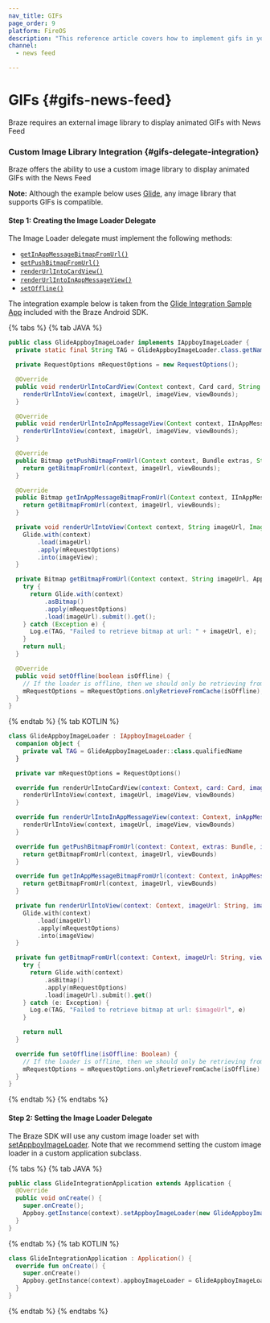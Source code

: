 ```yaml
---
nav_title: GIFs
page_order: 9
platform: FireOS
description: "This reference article covers how to implement gifs in your News Feed for your Android applciation."
channel:
  - news feed

---
```


# GIFs {#gifs-news-feed}

Braze requires an external image library to display animated GIFs with News Feed

### Custom Image Library Integration {#gifs-delegate-integration}

Braze offers the ability to use a custom image library to display animated GIFs with the News Feed

__Note:__ Although the example below uses [Glide][gifs-67], any image library that supports GIFs is compatible.

#### Step 1: Creating the Image Loader Delegate

The Image Loader delegate must implement the following methods:

* [`getInAppMessageBitmapFromUrl()`][gifs-71]
* [`getPushBitmapFromUrl()`][gifs-72]
* [`renderUrlIntoCardView()`][gifs-73]
* [`renderUrlIntoInAppMessageView()`][gifs-74]
* [`setOffline()`][gifs-70]

The integration example below is taken from the [Glide Integration Sample App][gifs-65] included with the Braze Android SDK.

{% tabs %}
{% tab JAVA %}

```java
public class GlideAppboyImageLoader implements IAppboyImageLoader {
  private static final String TAG = GlideAppboyImageLoader.class.getName();

  private RequestOptions mRequestOptions = new RequestOptions();

  @Override
  public void renderUrlIntoCardView(Context context, Card card, String imageUrl, ImageView imageView, AppboyViewBounds viewBounds) {
    renderUrlIntoView(context, imageUrl, imageView, viewBounds);
  }

  @Override
  public void renderUrlIntoInAppMessageView(Context context, IInAppMessage inAppMessage, String imageUrl, ImageView imageView, AppboyViewBounds viewBounds) {
    renderUrlIntoView(context, imageUrl, imageView, viewBounds);
  }

  @Override
  public Bitmap getPushBitmapFromUrl(Context context, Bundle extras, String imageUrl, AppboyViewBounds viewBounds) {
    return getBitmapFromUrl(context, imageUrl, viewBounds);
  }

  @Override
  public Bitmap getInAppMessageBitmapFromUrl(Context context, IInAppMessage inAppMessage, String imageUrl, AppboyViewBounds viewBounds) {
    return getBitmapFromUrl(context, imageUrl, viewBounds);
  }

  private void renderUrlIntoView(Context context, String imageUrl, ImageView imageView, AppboyViewBounds viewBounds) {
    Glide.with(context)
        .load(imageUrl)
        .apply(mRequestOptions)
        .into(imageView);
  }

  private Bitmap getBitmapFromUrl(Context context, String imageUrl, AppboyViewBounds viewBounds) {
    try {
      return Glide.with(context)
          .asBitmap()
          .apply(mRequestOptions)
          .load(imageUrl).submit().get();
    } catch (Exception e) {
      Log.e(TAG, "Failed to retrieve bitmap at url: " + imageUrl, e);
    }
    return null;
  }

  @Override
  public void setOffline(boolean isOffline) {
    // If the loader is offline, then we should only be retrieving from the cache
    mRequestOptions = mRequestOptions.onlyRetrieveFromCache(isOffline);
  }
}
```

{% endtab %}
{% tab KOTLIN %}

```kotlin
class GlideAppboyImageLoader : IAppboyImageLoader {
  companion object {
    private val TAG = GlideAppboyImageLoader::class.qualifiedName
  }

  private var mRequestOptions = RequestOptions()

  override fun renderUrlIntoCardView(context: Context, card: Card, imageUrl: String, imageView: ImageView, viewBounds: AppboyViewBounds) {
    renderUrlIntoView(context, imageUrl, imageView, viewBounds)
  }

  override fun renderUrlIntoInAppMessageView(context: Context, inAppMessage: IInAppMessage, imageUrl: String, imageView: ImageView, viewBounds: AppboyViewBounds) {
    renderUrlIntoView(context, imageUrl, imageView, viewBounds)
  }

  override fun getPushBitmapFromUrl(context: Context, extras: Bundle, imageUrl: String, viewBounds: AppboyViewBounds): Bitmap? {
    return getBitmapFromUrl(context, imageUrl, viewBounds)
  }

  override fun getInAppMessageBitmapFromUrl(context: Context, inAppMessage: IInAppMessage, imageUrl: String, viewBounds: AppboyViewBounds): Bitmap? {
    return getBitmapFromUrl(context, imageUrl, viewBounds)
  }

  private fun renderUrlIntoView(context: Context, imageUrl: String, imageView: ImageView, viewBounds: AppboyViewBounds) {
    Glide.with(context)
        .load(imageUrl)
        .apply(mRequestOptions)
        .into(imageView)
  }

  private fun getBitmapFromUrl(context: Context, imageUrl: String, viewBounds: AppboyViewBounds): Bitmap? {
    try {
      return Glide.with(context)
          .asBitmap()
          .apply(mRequestOptions)
          .load(imageUrl).submit().get()
    } catch (e: Exception) {
      Log.e(TAG, "Failed to retrieve bitmap at url: $imageUrl", e)
    }

    return null
  }

  override fun setOffline(isOffline: Boolean) {
    // If the loader is offline, then we should only be retrieving from the cache
    mRequestOptions = mRequestOptions.onlyRetrieveFromCache(isOffline)
  }
}
```

{% endtab %}
{% endtabs %}

#### Step 2: Setting the Image Loader Delegate

The Braze SDK will use any custom image loader set with [setAppboyImageLoader][gifs-66]. Note that we recommend setting the custom image loader in a custom application subclass.

{% tabs %}
{% tab JAVA %}

```java
public class GlideIntegrationApplication extends Application {
  @Override
  public void onCreate() {
    super.onCreate();
    Appboy.getInstance(context).setAppboyImageLoader(new GlideAppboyImageLoader());
  }
}
```

{% endtab %}
{% tab KOTLIN %}

```kotlin
class GlideIntegrationApplication : Application() {
  override fun onCreate() {
    super.onCreate()
    Appboy.getInstance(context).appboyImageLoader = GlideAppboyImageLoader()
  }
}
```

{% endtab %}
{% endtabs %}

[gifs-56]: http://developer.android.com/reference/android/app/Application.html
[gifs-59]: https://github.com/Appboy/appboy-android-sdk#version-support
[gifs-60]: http://developer.android.com/guide/topics/manifest/application-element.html#nm
[gifs-61]: https://github.com/Appboy/appboy-android-sdk/tree/master/droidboy
[gifs-64]: https://github.com/Appboy/appboy-android-sdk/tree/master/droidboy
[gifs-65]: https://github.com/Appboy/appboy-android-sdk/tree/master/samples/glide-image-integration
[gifs-66]: https://appboy.github.io/appboy-android-sdk/javadocs/com/appboy/Appboy.html#setAppboyImageLoader-com.appboy.IAppboyImageLoader-
[gifs-67]: https://bumptech.github.io/glide/
[gifs-70]: https://appboy.github.io/appboy-android-sdk/javadocs/com/appboy/IAppboyImageLoader.html#setOffline-boolean-
[gifs-71]: https://appboy.github.io/appboy-android-sdk/javadocs/com/appboy/IAppboyImageLoader.html#getInAppMessageBitmapFromUrl-android.content.Context-com.appboy.models.IInAppMessage-java.lang.String-com.appboy.enums.AppboyViewBounds-
[gifs-72]: https://appboy.github.io/appboy-android-sdk/javadocs/com/appboy/IAppboyImageLoader.html#getPushBitmapFromUrl-android.content.Context-android.os.Bundle-java.lang.String-com.appboy.enums.AppboyViewBounds-
[gifs-73]: https://appboy.github.io/appboy-android-sdk/javadocs/com/appboy/IAppboyImageLoader.html#renderUrlIntoCardView-android.content.Context-com.appboy.models.cards.Card-java.lang.String-android.widget.ImageView-com.appboy.enums.AppboyViewBounds-
[gifs-74]: https://appboy.github.io/appboy-android-sdk/javadocs/com/appboy/IAppboyImageLoader.html#renderUrlIntoInAppMessageView-android.content.Context-com.appboy.models.IInAppMessage-java.lang.String-android.widget.ImageView-com.appboy.enums.AppboyViewBounds-

